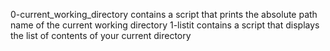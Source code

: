 0-current_working_directory contains a script that prints the absolute path name of the current working directory
1-listit contains a script that displays the list of contents of your current directory
